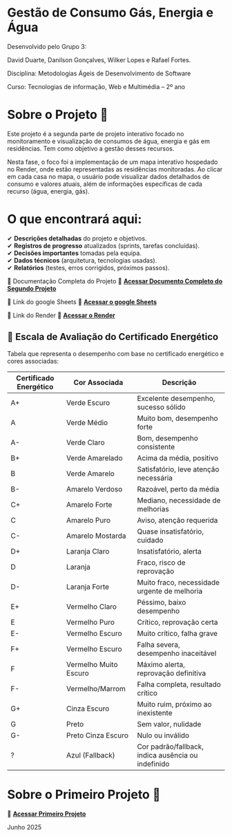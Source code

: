# Gestão de Consumo Gás, Energia e Água

Desenvolvido pelo Grupo 3:

David Duarte,
Danilson Gonçalves,
Wilker Lopes
e Rafael Fortes.

Disciplina: Metodologias Ágeis de Desenvolvimento de Software 

Curso: Tecnologias de informação, Web e Multimédia – 2º ano

# Sobre o Projeto 📝
Este projeto é a segunda parte de projeto interativo focado no monitoramento e visualização de consumos de água, energia e gás em residências. Tem como objetivo a gestão desses recursos. 

Nesta fase, o foco foi a implementação de um mapa interativo hospedado no Render, onde estão representadas as residências monitoradas. Ao clicar em cada casa no mapa, o usuário pode visualizar dados detalhados de consumo e valores atuais, além de informações específicas de cada recurso (água, energia, gás).

# O que encontrará aqui:  
✔ **Descrições detalhadas** do projeto e objetivos.  
✔ **Registros de progresso** atualizados (sprints, tarefas concluídas).  
✔ **Decisões importantes** tomadas pela equipa.  
✔ **Dados técnicos** (arquitetura, tecnologias usadas).  
✔ **Relatórios** (testes, erros corrigidos, próximos passos).  

📄 Documentação Completa do Projeto   🔗 **[Acessar Documento Completo do Segundo Projeto](https://docs.google.com/document/d/1EG7OtlMjdvNs43Q2vH6V4-s4NddUcvcaw1VI1k_O9N0/edit?usp=sharing)** 

📄 Link do google Sheets 🔗 **[Acessar o google Sheets](https://docs.google.com/spreadsheets/d/1SKveqiaBaYqyQ5JadM59JKQhd__jodFZfjl78KUGa9w/edit?usp=sharing)** 

📄 Link do Render 🔗 **[Acessar o Render](https://gestaodeconsumo.onrender.com)** 

## 🎯 Escala de Avaliação do Certificado Energético

Tabela que representa o desempenho com base no certificado energético e cores associadas:

| Certificado Energético | Cor Associada        | Descrição                                      |
|------------------------|----------------------|------------------------------------------------|
| A+                     | Verde Escuro         | Excelente desempenho, sucesso sólido          |
| A                      | Verde Médio          | Muito bom, desempenho forte                   |
| A-                     | Verde Claro          | Bom, desempenho consistente                   |
| B+    | Verde Amarelado      | Acima da média, positivo                      |
| B     | Verde Amarelo        | Satisfatório, leve atenção necessária         |
| B-    | Amarelo Verdoso      | Razoável, perto da média                      |
| C+    | Amarelo Forte        | Mediano, necessidade de melhorias             |
| C     | Amarelo Puro         | Aviso, atenção requerida                      |
| C-    | Amarelo Mostarda     | Quase insatisfatório, cuidado                 |
| D+    | Laranja Claro        | Insatisfatório, alerta                        |
| D     | Laranja              | Fraco, risco de reprovação                    |
| D-    | Laranja Forte        | Muito fraco, necessidade urgente de melhoria  |
| E+    | Vermelho Claro       | Péssimo, baixo desempenho                     |
| E     | Vermelho Puro        | Crítico, reprovação certa                     |
| E-    | Vermelho Escuro      | Muito crítico, falha grave                    |
| F+    | Vermelho Escuro      | Falha severa, desempenho inaceitável          |
| F     | Vermelho Muito Escuro| Máximo alerta, reprovação definitiva          |
| F-    | Vermelho/Marrom      | Falha completa, resultado crítico             |
| G+    | Cinza Escuro         | Muito ruim, próximo ao inexistente            |
| G     | Preto                | Sem valor, nulidade                           |
| G-    | Preto Cinza Escuro   | Nulo ou inválido                              |
| ?     | Azul (Fallback)      | Cor padrão/fallback, indica ausência ou indefinido |


# Sobre o Primeiro Projeto 📝
🔗 **[Acessar Primeiro Projeto](https://github.com/DanilsonGG/Grupo-3)**  

Junho 2025
